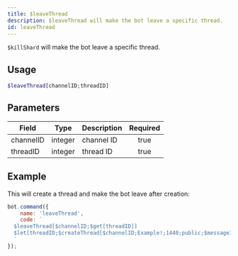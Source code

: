 ```yaml
---
title: $leaveThread
description: $leaveThread will make the bot leave a specific thread.
id: leaveThread
---
```


`$killShard` will make the bot leave a specific thread.

## Usage

```php
$leaveThread[channelID;threadID]
```

## Parameters 

| Field     | Type    | Description | Required |
|-----------|---------|-------------|:--------:|
| channelID | integer | channel ID  |   true   |
| threadID  | integer | thread ID   |   true   |

## Example

This will create a thread and make the bot leave after creation:

```javascript
bot.command({
    name: 'leaveThread',
    code: `
  $leaveThread[$channelID;$get[threadID]]
  $let[threadID;$createThread[$channelID;Example!;1440;public;$messageID;true]]
  `
});
```